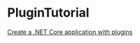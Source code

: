 # PluginTutorial  

[Create a .NET Core application with plugins](https://docs.microsoft.com/en-us/dotnet/core/tutorials/creating-app-with-plugin-support)